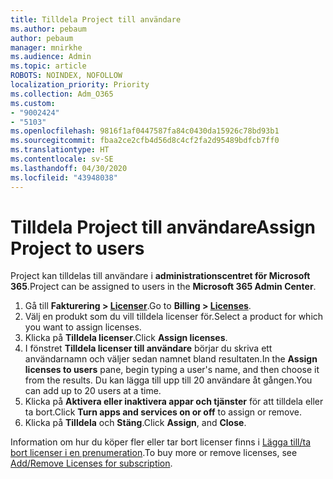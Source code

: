 ```yaml
---
title: Tilldela Project till användare
ms.author: pebaum
author: pebaum
manager: mnirkhe
ms.audience: Admin
ms.topic: article
ROBOTS: NOINDEX, NOFOLLOW
localization_priority: Priority
ms.collection: Adm_O365
ms.custom:
- "9002424"
- "5103"
ms.openlocfilehash: 9816f1af0447587fa84c0430da15926c78bd93b1
ms.sourcegitcommit: fbaa2ce2cfb4d56d8c4cf2fa2d95489bdfcb7ff0
ms.translationtype: HT
ms.contentlocale: sv-SE
ms.lasthandoff: 04/30/2020
ms.locfileid: "43948038"
---
```

# <a name="assign-project-to-users"></a><span data-ttu-id="e3ef8-102">Tilldela Project till användare</span><span class="sxs-lookup"><span data-stu-id="e3ef8-102">Assign Project to users</span></span>

<span data-ttu-id="e3ef8-103">Project kan tilldelas till användare i **administrationscentret för Microsoft 365**.</span><span class="sxs-lookup"><span data-stu-id="e3ef8-103">Project can be assigned to users in the **Microsoft 365 Admin Center**.</span></span>

1. <span data-ttu-id="e3ef8-104">Gå till **Fakturering > [Licenser](https://go.microsoft.com/fwlink/p/?linkid=842264)**.</span><span class="sxs-lookup"><span data-stu-id="e3ef8-104">Go to **Billing > [Licenses](https://go.microsoft.com/fwlink/p/?linkid=842264)**.</span></span>
2. <span data-ttu-id="e3ef8-105">Välj en produkt som du vill tilldela licenser för.</span><span class="sxs-lookup"><span data-stu-id="e3ef8-105">Select a product for which you want to assign licenses.</span></span>
3. <span data-ttu-id="e3ef8-106">Klicka på **Tilldela licenser**.</span><span class="sxs-lookup"><span data-stu-id="e3ef8-106">Click **Assign licenses**.</span></span>
4. <span data-ttu-id="e3ef8-107">I fönstret **Tilldela licenser till användare** börjar du skriva ett användarnamn och väljer sedan namnet bland resultaten.</span><span class="sxs-lookup"><span data-stu-id="e3ef8-107">In the **Assign licenses to users** pane, begin typing a user's name, and then choose it from the results.</span></span> <span data-ttu-id="e3ef8-108">Du kan lägga till upp till 20 användare åt gången.</span><span class="sxs-lookup"><span data-stu-id="e3ef8-108">You can add up to 20 users at a time.</span></span>
5. <span data-ttu-id="e3ef8-109">Klicka på **Aktivera eller inaktivera appar och tjänster** för att tilldela eller ta bort.</span><span class="sxs-lookup"><span data-stu-id="e3ef8-109">Click **Turn apps and services on or off** to assign or remove.</span></span>
6. <span data-ttu-id="e3ef8-110">Klicka på **Tilldela** och **Stäng**.</span><span class="sxs-lookup"><span data-stu-id="e3ef8-110">Click **Assign**, and **Close**.</span></span>

<span data-ttu-id="e3ef8-111">Information om hur du köper fler eller tar bort licenser finns i [Lägga till/ta bort licenser i en prenumeration](https://docs.microsoft.com/microsoft-365/commerce/licenses/buy-licenses?view=o365-worldwide#add-or-remove-licenses-for-your-business-subscription).</span><span class="sxs-lookup"><span data-stu-id="e3ef8-111">To buy more or remove licenses, see [Add/Remove Licenses for subscription](https://docs.microsoft.com/microsoft-365/commerce/licenses/buy-licenses?view=o365-worldwide#add-or-remove-licenses-for-your-business-subscription).</span></span>
